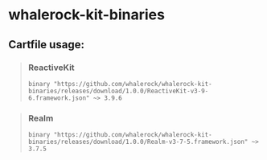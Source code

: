 # whalerock-kit-binaries

## Cartfile usage:

> ### ReactiveKit
> `binary "https://github.com/whalerock/whalerock-kit-binaries/releases/download/1.0.0/ReactiveKit-v3-9-6.framework.json" ~> 3.9.6`

> ### Realm
> `binary "https://github.com/whalerock/whalerock-kit-binaries/releases/download/1.0.0/Realm-v3-7-5.framework.json" ~> 3.7.5`
